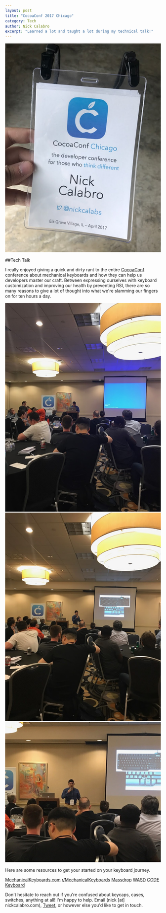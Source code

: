 ```yaml
---
layout: post
title: "CocoaConf 2017 Chicago"
category: Tech
author: Nick Calabro
excerpt: "Learned a lot and taught a lot during my technical talk!"
---
```


<meta name="twitter:card" content="summary" />
<meta name="twitter:site" content="@NickCalabs" />
<meta name="twitter:title" content="{{ page.title }}" />
<meta name="twitter:description" content="Nick Calabro's Blog" />

![Conf](img/cocoabadge.JPG)

##Tech Talk

I really enjoyed giving a quick and dirty rant to the entire [CocoaConf](http://cocoaconf.com/chicago-2017/home) conference about mechanical keyboards and how they can help us developers master our craft. Between expressing ourselves with keyboard customization and improving our health by preventing RSI, there are so many reasons to give a lot of thought into what we're slamming our fingers on for ten hours a day. 

![Conf](img/keytalk1.JPG)
![Conf](img/keytalk2.JPG)
![Conf](img/keytalk3.JPG)

Here are some resources to get your started on your keyboard journey.

[MechanicalKeyboards.com](http://mechanicalkeyboards.com)
[r/MechanicalKeyboards](http://reddit.com/r/mechanicalkeyboards)
[Massdrop](http://Massdrop.com)
[WASD](http://www.wasdkeyboards.com/)
[CODE Keyboard](https://codekeyboards.com/)

Don't hesitate to reach out if you're confused about keycaps, cases, switches, anything at all! I'm happy to help. Email (nick [at] nickcalabro.com), [Tweet](http://twitter.com/nickcalabs), or however else you'd like to get in touch. 